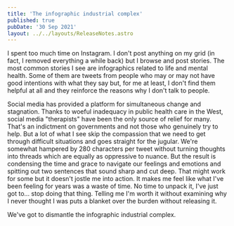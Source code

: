 ```yaml
---
title: 'The infographic industrial complex'
published: true
pubDate: '30 Sep 2021'
layout: ../../layouts/ReleaseNotes.astro
---
```


I spent too much time on Instagram. I don't post anything on my grid (in fact, I removed everything a while back) but I browse and post stories. The most common stories I see are infographics related to life and mental health. Some of them are tweets from people who may or may not have good intentions with what they say but, for me at least, I don't find them helpful at all and they reinforce the reasons why I don't talk to people.

Social media has provided a platform for simultaneous change and stagnation. Thanks to woeful inadequacy in public health care in the West, social media "therapists" have been the only source of relief for many. That's an indictment on governments and not those who genuinely try to help. But a lot of what I see skip the compassion that we need to get through difficult situations and goes straight for the jugular. We're somewhat hampered by 280 characters per tweet without turning thoughts into threads which are equally as oppressive to nuance. But the result is condensing the time and grace to navigate our feelings and emotions and spitting out two sentences that sound sharp and cut deep. That might work for some but it doesn't jostle me into action. It makes me feel like what I've been feeling for years was a waste of time. No time to unpack it, I've just got to... stop doing that thing. Telling me I'm worth it without examining why I never thought I was puts a blanket over the burden without releasing it.

We've got to dismantle the infographic industrial complex.
